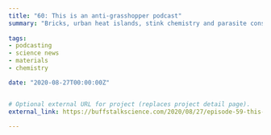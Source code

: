```yaml
---
title: "60: This is an anti-grasshopper podcast"
summary: "Bricks, urban heat islands, stink chemistry and parasite conservation."
  
tags:
- podcasting
- science news
- materials
- chemistry

date: "2020-08-27T00:00:00Z"


# Optional external URL for project (replaces project detail page).
external_link: https://buffstalkscience.com/2020/08/27/episode-59-this-is-an-anti-grasshopper-podcast/

---
```

